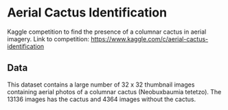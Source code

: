 # Aerial Cactus Identification
Kaggle competition to find the presence of a columnar cactus in aerial imagery.
Link to competition: https://www.kaggle.com/c/aerial-cactus-identification

## Data
This dataset contains a large number of 32 x 32 thumbnail images containing aerial photos of a columnar cactus (Neobuxbaumia tetetzo). 
The 13136 images has the cactus and 4364 images without the cactus.




